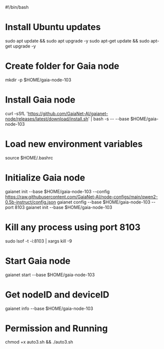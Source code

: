 #!/bin/bash
# Install Ubuntu updates
sudo apt update && sudo apt upgrade -y
sudo apt-get update && sudo apt-get upgrade -y
# Create folder for Gaia node
mkdir -p $HOME/gaia-node-103
# Install Gaia node
curl -sSfL 'https://github.com/GaiaNet-AI/gaianet-node/releases/latest/download/install.sh' | bash -s -- --base $HOME/gaia-node-103
# Load new environment variables
source $HOME/.bashrc
# Initialize Gaia node
gaianet init --base $HOME/gaia-node-103 --config https://raw.githubusercontent.com/GaiaNet-AI/node-configs/main/qwen2-0.5b-instruct/config.json
gaianet config --base $HOME/gaia-node-103 --port 8103
gaianet init --base $HOME/gaia-node-103
# Kill any process using port 8103
sudo lsof -t -i:8103 | xargs kill -9
# Start Gaia node
gaianet start --base $HOME/gaia-node-103
# Get nodeID and deviceID
gaianet info --base $HOME/gaia-node-103
# Permission and Running
chmod +x auto3.sh && ./auto3.sh
